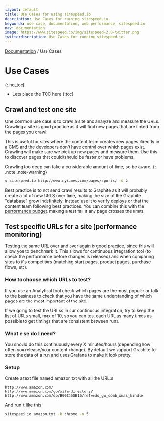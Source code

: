 ```yaml
---
layout: default
title: Use Cases for using sitespeed.io
description: Use Cases for running sitespeed.io.
keywords: use case, documentation, web performance, sitespeed.io
nav: documentation
image: https://www.sitespeed.io/img/sitespeed-2.0-twitter.png
twitterdescription: Use Cases for running sitespeed.io.
---
```

[Documentation]({{site.baseurl}}/documentation/sitespeed.io/) / Use Cases

# Use Cases
{:.no_toc}

* Lets place the TOC here
{:toc}

## Crawl and test one site
One common use case is to crawl a site and analyze and measure the URLs. Crawling a site is good practice as it will find new pages that are linked from the pages you crawl.

This is useful for sites where the content team creates new pages directly in a CMS and the developers don't have control over which pages exist. Crawling will make sure we pick up new pages and measure them. Use this to discover pages that could/should be faster or have problems.

Crawling too deep can take a considerable amount of time, so be aware.
{: .note .note-warning}

~~~bash
$ sitespeed.io http://www.nytimes.com/pages/sports/ -d 2
~~~

Best practice is to not send crawl results to Graphite as it will probably create a lot of new URLS over time, making the size of the Graphite "database" grow indefinitely. Instead use it to verify deploys or that the content team following best practices. You can combine this with the [performance budget](../performance-budget/), making a test fail if any page crosses the limits.

## Test specific URLs for a site (performance monitoring)

Testing the same URL over and over again is good practice, since this will allow you to benchmark it. This allows for continuous integration tool (to check the performance before changes is released) and when comparing sites to it's competitors (matching start pages, product pages, purchase flows, etc).

### How to choose which URLs to test?

If you use an Analytical tool check which pages are the most popular or talk to the business to check that you have the same understanding of which pages are the most important of the site.

If we going to test the URLss in our continuous integration, try to keep the list of URLs small, max of 10, so you can test each URL as many times as possible to get timings that are consistent between runs.

### What else do I need?
You should do this continuously every X minutes/hours (depending how often you release/your content change). By default we support Graphite to store the data of a run and uses Grafana to make it look pretty. 

### Setup

Create a text file named amazon.txt with all the URL:s

~~~
http://www.amazon.com/
http://www.amazon.com/gp/site-directory/
http://www.amazon.com/dp/B00I15SB16/ref=ods_gw_comb_xmas_kindle
~~~

And run it like this

~~~bash
sitespeed.io amazon.txt -b chrome -n 5
~~~
